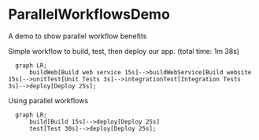 # ParallelWorkflowsDemo
A demo to show parallel workflow benefits

Simple workflow to build, test, then deploy our app. (total time: 1m 38s)
```mermaid
  graph LR;
      buildWeb[Build web service 15s]-->buildWebService[Build website 15s]-->unitTest[Unit Tests 3s]-->integrationTest[Integration Tests 3s]-->deploy[Deploy 25s];
```

Using parallel workflows
```mermaid
  graph LR;
      build[Build 15s]-->deploy[Deploy 25s]
      test[Test 30s]-->deploy[Deploy 25s];
```